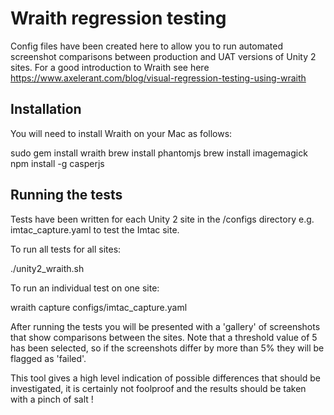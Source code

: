 # Wraith regression testing

Config files have been created here to allow you to run automated screenshot comparisons between production and
UAT versions of Unity 2 sites.
For a good introduction to Wraith see here https://www.axelerant.com/blog/visual-regression-testing-using-wraith

## Installation

You will need to install Wraith on your Mac as follows:

sudo gem install wraith
brew install phantomjs
brew install imagemagick
npm install -g casperjs

## Running the tests

Tests have been written for each Unity 2 site in the /configs directory e.g. imtac_capture.yaml to test the Imtac site.

To run all tests for all sites:

./unity2_wraith.sh

To run an individual test on one site:

wraith capture configs/imtac_capture.yaml

After running the tests you will be presented with a 'gallery' of screenshots that show comparisons between the sites.
Note that a threshold value of 5 has been selected, so if the screenshots differ by more than 5% they will be flagged as
'failed'.

This tool gives a high level indication of possible differences that should be investigated, it is certainly not
foolproof and the results should be taken with a pinch of salt !
